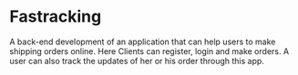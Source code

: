 # Fastracking
A back-end development of an application that can help users to make shipping orders online. Here Clients can register, login and make orders. A user can also track the updates of her or his order through this app.
